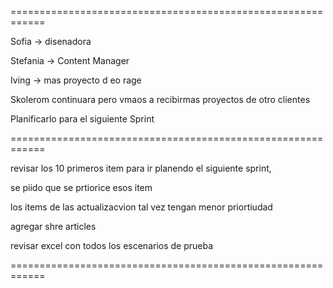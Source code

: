   

============================================================

Sofia -> disenadora

Stefania -> Content Manager

Iving -> mas proyecto d eo rage

Skolerom continuara pero vmaos a recibirmas proyectos de otro clientes

Planificarlo para el siguiente Sprint  

============================================================

revisar los 10 primeros item para ir planendo el siguiente sprint,

se piido que se prtiorice esos item

los items de las actualizacvion tal vez tengan menor priortiudad
 
agregar shre articles

revisar excel con todos los escenarios de prueba

============================================================